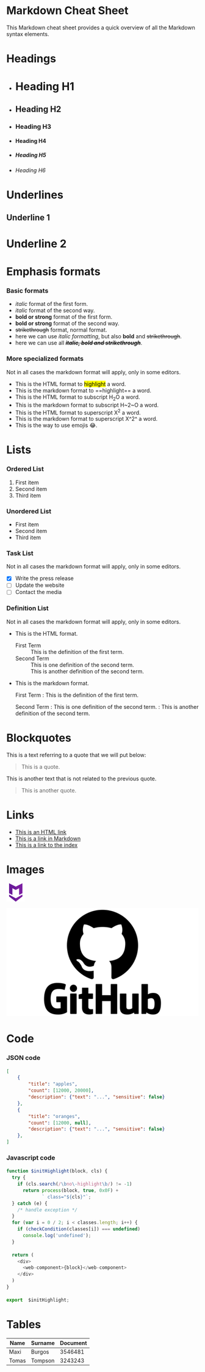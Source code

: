 # Markdown Cheat Sheet

This Markdown cheat sheet provides a quick overview of all the Markdown syntax elements.

# Headings

- # Heading H1
- ## Heading H2
- ### Heading H3
- #### Heading H4
- ##### Heading H5
- ###### Heading H6

# Underlines

Underline 1
---

Underline 2
===

# Emphasis formats

### Basic formats

- *italic* format of the first form.
- _italic_ format of the second way.
- **bold or strong** format of the first form.
- __bold or strong__ format of the second way.
- ~~strikethrough~~ format, normal format.
- here we can use *italic formatting*, but also **bold** and ~~strikethrough~~.
- here we can use all ***~~italic, bold and strikethrough~~***.

### More specialized formats

Not in all cases the markdown format will apply, only in some editors.

- This is the HTML format to <mark>highlight</mark> a word.
- This is the markdown format to ==highlight== a word.
- This is the HTML format to subscript H<sub>2</sub>O a word.
- This is the markdown format to subscript H~2~O a word.
- This is the HTML format to superscript X<sup>2</sup> a word.
- This is the markdown format to superscript X^2^ a word.
- This is the way to use emojis :joy:.

# Lists

### Ordered List

1. First item
2. Second item
3. Third item

### Unordered List

- First item
- Second item
- Third item

### Task List

Not in all cases the markdown format will apply, only in some editors.

- [x] Write the press release
- [ ] Update the website
- [ ] Contact the media

### Definition List

Not in all cases the markdown format will apply, only in some editors.

- This is the HTML format.

    <dl>
    <dt>First Term</dt>
    <dd>This is the definition of the first term.</dd>
    <dt>Second Term</dt>
    <dd>This is one definition of the second term. </dd>
    <dd>This is another definition of the second term.</dd>
    </dl>

- This is the markdown format.

    First Term
    : This is the definition of the first term.

    Second Term
    : This is one definition of the second term.
    : This is another definition of the second term.

# Blockquotes

This is a text referring to a quote that we will put below:

> This is a quote.

This is another text that is not related to the previous quote.

> This is another quote.


# Links

- <a href="http://google.com">This is an HTML link</a>
- [This is a link in Markdown](http://google.com)
- [This is a link to the index](index.html)

# Images

![Any Logo](https://github.com/adam-p/markdown-here/raw/master/src/common/images/icon48.png)

![GitHub Logo](images/GitHub-logo.png)

# Code

### JSON code

```JSON
[
    {
        "title": "apples",
        "count": [12000, 20000],
        "description": {"text": "...", "sensitive": false}
    },
    {
        "title": "oranges",
        "count": [12000, null],
        "description": {"text": "...", "sensitive": false}
    },
]
```

### Javascript code

```Javascript
function $initHighlight(block, cls) {
  try {
    if (cls.search(/\bno\-highlight\b/) != -1)
      return process(block, true, 0x0F) +
             ` class="${cls}"`;
  } catch (e) {
    /* handle exception */
  }
  for (var i = 0 / 2; i < classes.length; i++) {
    if (checkCondition(classes[i]) === undefined)
      console.log('undefined');
  }

  return (
    <div>
      <web-component>{block}</web-component>
    </div>
  )
}

export  $initHighlight;
```

# Tables

|  Name  |  Surname  | Document |
| ------ | --------- | -------- |
| Maxi   | Burgos    | 3546481  |
| Tomas  | Tompson   | 3243243  |

